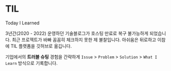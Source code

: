 # TIL
Today I Learned

3년간(2020 - 2022) 운영하던 기술블로그가 호스팅 만료로 복구 불가능하게 되었습니다. 최근 프로젝트가 바빠 꼼꼼히 체크하지 못한 제 불찰입니다. 아쉬움은 뒤로하고 이참에 TIL 플랫폼을 깃허브로 옮깁니다.

기업에서의 **트러블 슈팅** 경험을 간략하게 <code>Issue</code> > <code>Problem</code> > <code>Solution</code> > <code>What I Learn</code> 방식으로 기록합니다.

